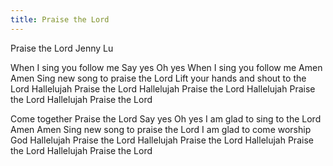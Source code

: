 ```yaml
---
title: Praise the Lord
---
```


Praise the Lord
Jenny Lu

When I sing you follow me
Say yes       Oh yes
When I sing you follow me
Amen          Amen
Sing new song to praise the Lord
Lift your hands and shout to the Lord
Hallelujah   Praise the Lord
Hallelujah   Praise the Lord
Hallelujah   Praise the Lord
Hallelujah   Praise the Lord

Come together   Praise the Lord
Say yes       Oh yes
I am glad to sing to the Lord
Amen          Amen
Sing new song to praise the Lord
I am glad to come worship God
​Hallelujah   Praise the Lord
Hallelujah   Praise the Lord
Hallelujah   Praise the Lord
Hallelujah   Praise the Lord

